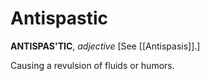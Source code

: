 # Antispastic

**ANTISPAS'TIC**, _adjective_ \[See [[Antispasis]].\]

Causing a revulsion of fluids or humors.